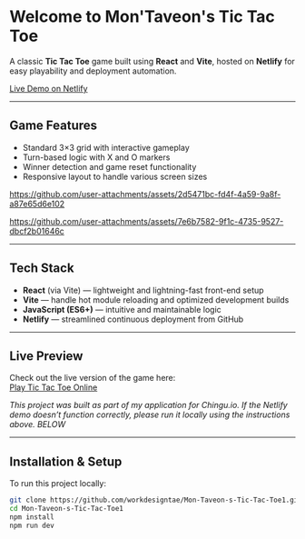 # Welcome to Mon'Taveon's Tic Tac Toe

A classic **Tic Tac Toe** game built using **React** and **Vite**, hosted on **Netlify** for easy playability and deployment automation.

[Live Demo on Netlify](https://montaveons-tic-tac-toe1.netlify.app/)

---

##  Game Features

- Standard 3×3 grid with interactive gameplay
- Turn-based logic with X and O markers
- Winner detection and game reset functionality
- Responsive layout to handle various screen sizes

https://github.com/user-attachments/assets/2d5471bc-fd4f-4a59-9a8f-a87e65d6e102

https://github.com/user-attachments/assets/7e6b7582-9f1c-4735-9527-dbcf2b01646c

---

##  Tech Stack

- **React** (via Vite) — lightweight and lightning-fast front-end setup  
- **Vite** — handle hot module reloading and optimized development builds  
- **JavaScript (ES6+)** — intuitive and maintainable logic  
- **Netlify** — streamlined continuous deployment from GitHub

---

##  Live Preview

Check out the live version of the game here:  
[Play Tic Tac Toe Online](https://montaveons-tic-tac-toe1.netlify.app/)

*This project was built as part of my application for Chingu.io.
If the Netlify demo doesn’t function correctly, please run it locally using the instructions above.* *BELOW*

---

##  Installation & Setup

To run this project locally:

```bash
git clone https://github.com/workdesigntae/Mon-Taveon-s-Tic-Tac-Toe1.git
cd Mon-Taveon-s-Tic-Tac-Toe1
npm install
npm run dev
